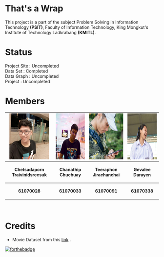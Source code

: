 # That's a Wrap
This project is a part of the subject Problem Solving in Information Technology **(PSIT)**, Faculty of Information Technology, King Mongkut's Institute of Technology Ladkrabang **(KMITL)**.

# Status
Project Site : Uncompleted<br>
Data Set     : Completed<br>
Data Graph   : Uncompleted<br>
Project      : Uncompleted<br>

# Members

<center><table>
 <tr>
  <th><img src="Docs/img/team/1.jpg" height="150" width="130"></th>
  <th><img src="Docs/img/team/2.jpg" height="150" width="150"></th>
  <th><img src="Docs/img/team/3.jpg" height="150" width="150"></th>
  <th><img src="Docs/img/team/4.jpg" height="150" width="150"></th>
 </tr>
 <tr>
  <th><p align="center">Chetsadaporn Traivinidsreesuk</p></th> 
  <th><p align="center">Chanathip Chuchuay</p></th>
  <th><p align="center">Teeraphon Jirachanchai</p></th>
  <th><p align="center">Gevalee Darayen</p></th>
 </tr>
 <tr>
  <th><p align="center">61070028</p></th>
  <th><p align="center">61070033</p></th>
  <th><p align="center">61070091</p></th>
  <th><p align="center">61070338</p></th>
 </table></center>
 
<br />

# Credits
 - Movie Dataset from this [link](https://www.kaggle.com/rounakbanik/the-movies-dataset) .

[![forthebadge](https://forthebadge.com/images/badges/made-with-python.svg)](https://forthebadge.com)
